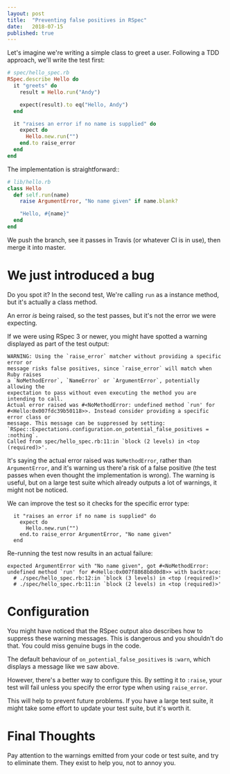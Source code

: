 ```yaml
---
layout: post
title:  "Preventing false positives in RSpec"
date:   2018-07-15
published: true
---
```


Let's imagine we're writing a simple class to greet a user.
Following a TDD approach, we'll write the test first:

```ruby
# spec/hello_spec.rb
RSpec.describe Hello do
  it "greets" do
    result = Hello.run("Andy")

    expect(result).to eq("Hello, Andy")
  end

  it "raises an error if no name is supplied" do
    expect do
      Hello.new.run("")
    end.to raise_error
  end
end
```

The implementation is straightforward::

```ruby
# lib/hello.rb
class Hello
  def self.run(name)
    raise ArgumentError, "No name given" if name.blank?

    "Hello, #{name}"
  end
end
```

We push the branch, see it passes in Travis (or whatever CI is in use), then merge it into master.

# We just introduced a bug

Do you spot it? In the second test, We're calling `run` as a instance method, but it's actually a class method.

An error _is_ being raised, so the test passes, but it's not the error we were expecting.

If we were using RSpec 3 or newer, you might have spotted a warning displayed as part of the test output:

```
WARNING: Using the `raise_error` matcher without providing a specific error or
message risks false positives, since `raise_error` will match when Ruby raises
a `NoMethodError`, `NameError` or `ArgumentError`, potentially allowing the
expectation to pass without even executing the method you are intending to call.
Actual error raised was #<NoMethodError: undefined method `run' for
#<Hello:0x007fdc39b50118>>. Instead consider providing a specific error class or
message. This message can be suppressed by setting:
`RSpec::Expectations.configuration.on_potential_false_positives = :nothing`.
Called from spec/hello_spec.rb:11:in `block (2 levels) in <top (required)>'.
```

It's saying the actual error raised was `NoMethodError`, rather than `ArgumentError`, and it's warning us there'a risk of a false positive (the
test passes when even thought the implementation is wrong).
The warning is useful, but on a large test suite which already outputs a lot of warnings, it might not be noticed.

We can improve the test so it checks for the specific error type:

```
  it "raises an error if no name is supplied" do
    expect do
      Hello.new.run("")
    end.to raise_error ArgumentError, "No name given"
  end
```

Re-running the test now results in an actual failure:

```
expected ArgumentError with "No name given", got #<NoMethodError: undefined method `run' for #<Hello:0x007f8868b8d0d8>> with backtrace:
  # ./spec/hello_spec.rb:12:in `block (3 levels) in <top (required)>'
  # ./spec/hello_spec.rb:11:in `block (2 levels) in <top (required)>'
```

# Configuration

You might have noticed that the RSpec output also describes how to suppress these warning messages.
This is dangerous and you shouldn't do that.
You could miss genuine bugs in the code.

The default behaviour of `on_potential_false_positives` is `:warn`, which displays a message like we saw above.

However, there's a better way to configure this.
By setting it to `:raise`, your test will fail unless you specify the error type when using `raise_error`.

This will help to prevent future problems. If you have a large test suite, it might take some effort to update your test suite, but it's worth it.

# Final Thoughts

Pay attention to the warnings emitted from your code or test suite, and try to eliminate them.
They exist to help you, not to annoy you.
